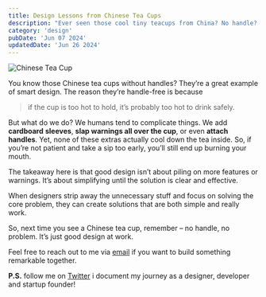 ```yaml
---
title: Design Lessons from Chinese Tea Cups
description: "Ever seen those cool tiny teacups from China? No handle? Don't worry, it's genius! Too hot to hold = too hot to drink. Simple, elegant, makes you wait and appreciate the good stuff."
category: 'design'
pubDate: 'Jun 07 2024'
updatedDate: 'Jun 26 2024'
---
```


![Chinese Tea Cup](https://assets.sanju.sh/thoughts%2Fchinese-tea-cup.png)

You know those Chinese tea cups without handles? They’re a great example of smart design. The reason they’re handle-free is because 

> if the cup is too hot to hold, it’s probably too hot to drink safely.

But what do we do? We humans tend to complicate things. We add **cardboard** **sleeves**, **slap warnings all over the cup**, or even **attach handles**. Yet, none of these extras actually cool down the tea inside. So, if you’re not patient and take a sip too early, you’ll still end up burning your mouth.

The takeaway here is that good design isn’t about piling on more features or warnings. It’s about simplifying until the solution is clear and effective. 

When designers strip away the unnecessary stuff and focus on solving the core problem, they can create solutions that are both simple and really work.

So, next time you see a Chinese tea cup, remember – no handle, no problem. It’s just good design at work.

Feel free to reach out to me via [email](mailto:work@sanju.sh?subject=Let's%20Build%20Something%20Remarkable&body=Hi%20Sanju%2C%0A%0AI%20came%20across%20your%20projects%20and%20was%20impressed%20by%20it.%20I%20would%20love%20to%20discuss%20the%20possibility%20of%20collaborating%20on%20a%20new%20project.%20Looking%20forward%20to%20hearing%20from%20you.%0A%0ABest%20regards%2C%0A%5BYour%20Name%5D) if you want to build something remarkable together.

**P.S.** follow me on [Twitter](https://x.com/spikeysanju) i document my journey as a designer, developer and startup founder!





